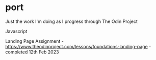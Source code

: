 # port
Just the work I'm doing as I progress through The Odin Project

Javascript

Landing Page Assignment - https://www.theodinproject.com/lessons/foundations-landing-page - completed 12th Feb 2023

